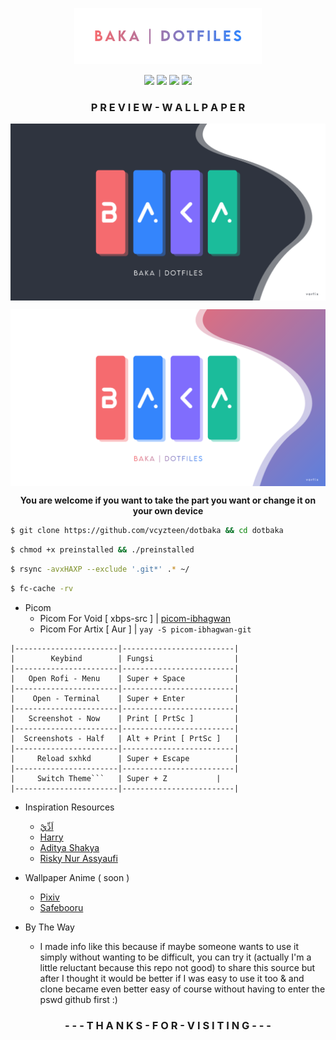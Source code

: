 <p align="center"><img width="300" src="preview/dotbaka.png" />

<p align="center"><img src="https://badges.pufler.dev/visits/vcyzteen/dotbaka?style=for-the-badge&label=&color=ffffff&label=visiting" /> <img src="https://img.shields.io/github/repo-size/vcyzteen/dotbaka?style=for-the-badge&label=files&color=ffffff"/> <img src="https://img.shields.io/github/license/vcyzteen/dotbaka?style=for-the-badge&label=licenci&color=ffffff" />
<img src="https://img.shields.io/badge/MAINTAINED-YES-white?style=for-the-badge">
<h3><b><p align="center">P R E V I E W - W A L L P A P E R</p></b></h3>

<p align="center"><img align="center" src="preview/dark.png" />
<p align="center"><img align="center" src="preview/light.png" />

<b><p align="center">You are welcome if you want to take the part you want or change it on your own device</p></b>

```bash
$ git clone https://github.com/vcyzteen/dotbaka && cd dotbaka
```
```bash
$ chmod +x preinstalled && ./preinstalled
```
```bash
$ rsync -avxHAXP --exclude '.git*' .* ~/
```
```bash
$ fc-cache -rv
```

* Picom
  * Picom For Void [ xbps-src ] | [picom-ibhagwan](https://github.com/ibhagwan/picom-ibhagwan-template)
  * Picom For Artix [ Aur ] | ```yay -S picom-ibhagwan-git```

```
|-----------------------|-------------------------|
|        Keybind        | Fungsi                  |
|-----------------------|-------------------------|
|   Open Rofi - Menu    | Super + Space           |
|-----------------------|-------------------------|
|    Open - Terminal    | Super + Enter	          |
|-----------------------|-------------------------|
|   Screenshot - Now    | Print [ PrtSc ]         |
|-----------------------|-------------------------|
|  Screenshots - Half   | Alt + Print [ PrtSc ]   |
|-----------------------|-------------------------|
|     Reload sxhkd      | Super + Escape          |
|-----------------------|-------------------------|
|     Switch Theme```   | Super + Z	          |
|-----------------------|-------------------------|
```
* Inspiration Resources
  * [اَدِّيْ](https://github.com/addy-dclxvi)
  * [Harry](https://github.com/owl4ce)
  * [Aditya Shakya](https://github.com/adi1090x)
  * [Risky Nur Assyaufi](https://github.com/bandithijo)

* Wallpaper Anime ( soon )
  * [Pixiv](https://pixiv.net)
  * [Safebooru](https://safebooru.donmai.us)

* By The Way
  * I made info like this because if maybe someone wants to use it simply without wanting to be difficult, you can try it (actually I'm a little reluctant because this repo not good) to share this source but after I thought it would be better if I was easy to use it too & and clone became even better easy of course without having to enter the pswd github first :)

<h3><b><p align="center">- - - T H A N K S - F O R - V I S I T I N G - - -</p></b></h3>
